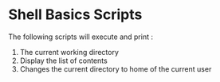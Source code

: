 # Shell Basics Scripts
The following scripts will execute and print :
1. The current working directory
2. Display the list of contents
3. Changes the current directory to home of the current user
